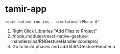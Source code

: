 # tamir-app

```react-native run-ios --simulator="iPhone 8"```

1. Right Click Libraries "Add Files to Project"  
2. /node_modules/react-native-gesture-handlers/ios/RNGestureHandler.xcodeproj  
3. Go to build phases and add libRNGestureHandler.a  